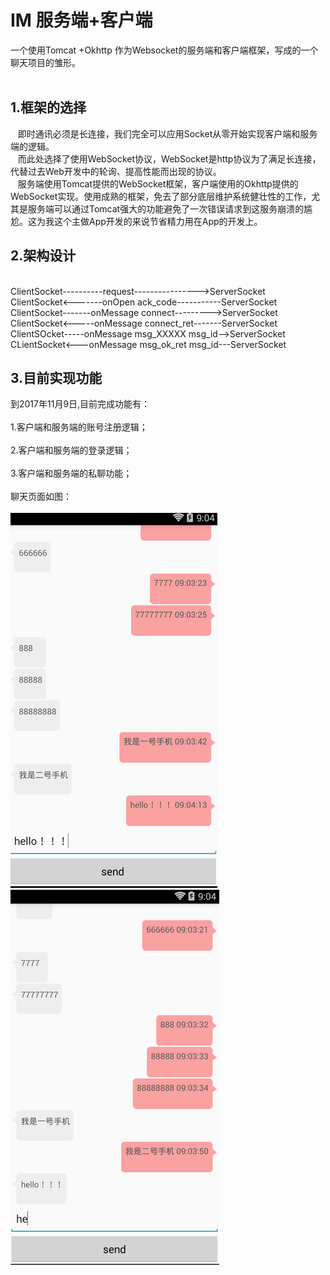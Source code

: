 # IM 服务端+客户端

一个使用Tomcat +Okhttp 作为Websocket的服务端和客户端框架，写成的一个聊天项目的雏形。</br></br>

## 1.框架的选择
    即时通讯必须是长连接，我们完全可以应用Socket从零开始实现客户端和服务端的逻辑。</br>
    而此处选择了使用WebSocket协议，WebSocket是http协议为了满足长连接，代替过去Web开发中的轮询、提高性能而出现的协议。</br>
    服务端使用Tomcat提供的WebSocket框架，客户端使用的Okhttp提供的WebSocket实现。使用成熟的框架，免去了部分底层维护系统健壮性的工作，尤其是服务端可以通过Tomcat强大的功能避免了一次错误请求到这服务崩溃的尴尬。这为我这个主做App开发的来说节省精力用在App的开发上。
## 2.架构设计
</br>
ClientSocket----------request---------------->ServerSocket</br>
ClientSocket<-------onOpen ack_code-----------ServerSocket</br>
ClientSocket-------onMessage connect--------->ServerSocket</br>
ClientSocket<-----onMessage connect_ret-------ServerSocket</br>
ClientSOcket-----onMessage msg_XXXXX msg_id-->ServerSocket</br>
CLientSocket<---onMessage msg_ok_ret msg_id---ServerSocket</br>
 
## 3.目前实现功能
到2017年11月9日,目前完成功能有：</br></br>
1.客户端和服务端的账号注册逻辑；</br></br>
 2.客户端和服务端的登录逻辑；</br></br>
3.客户端和服务端的私聊功能；</br></br>
 聊天页面如图：</br></br>
![image](phone1.png) 
![iamge](phone2.png)

